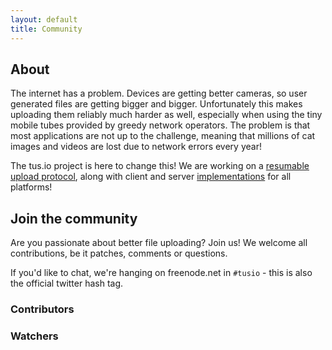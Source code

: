 ```yaml
---
layout: default
title: Community
---
```


## About

The internet has a problem. Devices are getting better cameras, so user
generated files are getting bigger and bigger. Unfortunately this makes
uploading them reliably much harder as well, especially when using the tiny
mobile tubes provided by greedy network operators. The problem is that most
applications are not up to the challenge, meaning that millions of cat images
and videos are lost due to network errors every year!

The tus.io project is here to change this! We are working on a [resumable
upload protocol](protocols/resumable-upload.html), along with client and server
[implementations](implementations.html) for all
platforms!

## Join the community

Are you passionate about better file uploading? Join us! We welcome all
contributions, be it patches, comments or questions.

If you'd like to chat, we're hanging on freenode.net in `#tusio` - this is also
the official twitter hash tag.

### Contributors

<div class="community" id="members"></div>
<!-- <div class="community" id="members-contributors"></div> -->


### Watchers

<div class="community" id="subscribers-stargazers"></div>
